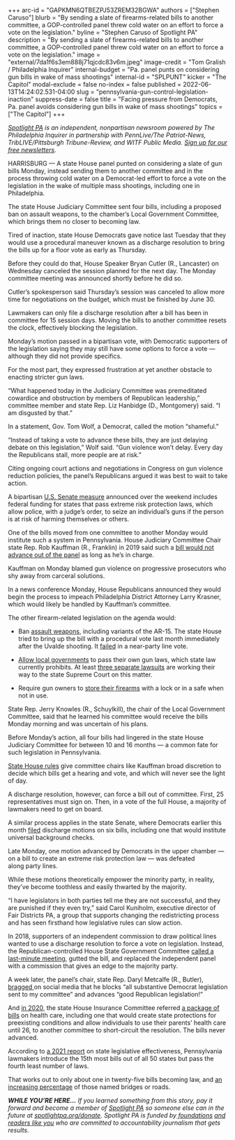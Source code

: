 +++
arc-id = "GAPKMN6QTBEZPJ53ZREM32BGWA"
authors = ["Stephen Caruso"]
blurb = "By sending a slate of firearms-related bills to another committee, a GOP-controlled panel threw cold water on an effort to force a vote on the legislation."
byline = "Stephen Caruso of Spotlight PA"
description = "By sending a slate of firearms-related bills to another committee, a GOP-controlled panel threw cold water on an effort to force a vote on the legislation."
image = "external/7da1f6s3em888j71qjcdc83v6m.jpeg"
image-credit = "Tom Gralish / Philadelphia Inquirer"
internal-budget = "Pa. panel punts on considering gun bills in wake of mass shootings"
internal-id = "SPLPUNT"
kicker = "The Capitol"
modal-exclude = false
no-index = false
published = 2022-06-13T14:24:02.531-04:00
slug = "pennsylvania-gun-control-legislation-inaction"
suppress-date = false
title = "Facing pressure from Democrats, Pa. panel avoids considering gun bills in wake of mass shootings"
topics = ["The Capitol"]
+++

<a href="https://www.spotlightpa.org/"><i>Spotlight PA</i></a><i> is an independent, nonpartisan newsroom powered by The Philadelphia Inquirer in partnership with PennLive/The Patriot-News, TribLIVE/Pittsburgh Tribune-Review, and WITF Public Media. </i><a href="https://www.spotlightpa.org/newsletters"><i>Sign up for our free newsletters</i></a><i>.</i>

HARRISBURG — A state House panel punted on considering a slate of gun bills Monday, instead sending them to another committee and in the process throwing cold water on a Democrat-led effort to force a vote on the legislation in the wake of multiple mass shootings, including one in Philadelphia.

The state House Judiciary Committee sent four bills, including a proposed ban on assault weapons, to the chamber’s Local Government Committee, which brings them no closer to becoming law.

Tired of inaction, state House Democrats gave notice last Tuesday that they would use a procedural maneuver known as a discharge resolution to bring the bills up for a floor vote as early as Thursday.

<script src="https://www.spotlightpa.org/embed.js" async></script><div data-spl-embed-version="1" data-spl-src="https://www.spotlightpa.org/embeds/newsletter/"></div>

Before they could do that, House Speaker Bryan Cutler (R., Lancaster) on Wednesday canceled the session planned for the next day. The Monday committee meeting was announced shortly before he did so.

Cutler’s spokesperson said Thursday’s session was canceled to allow more time for negotiations on the budget, which must be finished by June 30.

Lawmakers can only file a discharge resolution after a bill has been in committee for 15 session days. Moving the bills to another committee resets the clock, effectively blocking the legislation.

Monday’s motion passed in a bipartisan vote, with Democratic supporters of the legislation saying they may still have some options to force a vote — although they did not provide specifics.

For the most part, they expressed frustration at yet another obstacle to enacting stricter gun laws.

“What happened today in the Judiciary Committee was premeditated cowardice and obstruction by members of Republican leadership,” committee member and state Rep. Liz Hanbidge (D., Montgomery) said. “I am disgusted by that.”

In a statement, Gov. Tom Wolf, a Democrat, called the motion “shameful.”

“Instead of taking a vote to advance these bills, they are just delaying debate on this legislation,” Wolf said. “Gun violence won’t delay. Every day the Republicans stall, more people are at risk.”

Citing ongoing court actions and negotiations in Congress on gun violence reduction policies, the panel’s Republicans argued it was best to wait to take action.

A bipartisan <a href="https://www.washingtonpost.com/politics/2022/06/12/senate-gun-deal-framework/">U.S. Senate measure</a> announced over the weekend includes federal funding for states that pass extreme risk protection laws, which allow police, with a judge’s order, to seize an individual’s guns if the person is at risk of harming themselves or others.

One of the bills moved from one committee to another Monday would institute such a system in Pennsylvania. House Judiciary Committee Chair state Rep. Rob Kauffman (R., Franklin) in 2019 said such a <a href="https://www.penncapital-star.com/civil-rights-social-justice/house-judiciary-chairman-says-he-wont-consider-red-flag-proposal-advances-pro-gun-bills/">bill would not advance out of the panel</a> as long as he’s in charge.

Kauffman on Monday blamed gun violence on progressive prosecutors who shy away from carceral solutions.

In a news conference Monday, House Republicans announced they would begin the process to impeach Philadelphia District Attorney Larry Krasner, which would likely be handled by Kauffman’s committee.

The other firearm-related legislation on the agenda would:

- Ban <a href="https://www.legis.state.pa.us/cfdocs/billinfo/billinfo.cfm?syear=2021&sInd=0&body=H&type=B&bn=770">assault weapons</a>, including variants of the AR-15. The state House tried to bring up the bill with a procedural vote last month immediately after the Uvalde shooting. It <a href="https://www.legis.state.pa.us/CFDOCS/Legis/RC/Public/rc_view_action2.cfm?sess_yr=2021&sess_ind=0&rc_body=H&rc_nbr=913">failed</a> in a near-party line vote.

- <a href="https://www.legis.state.pa.us/cfdocs/billinfo/billinfo.cfm?syear=2021&sInd=0&body=H&type=B&bn=1538">Allow local governments</a> to pass their own gun laws, which state law currently prohibits. At least <a href="https://www.spotlightpa.org/news/2022/06/uvalde-shooting-pennsylvania-gun-laws/">three separate lawsuits</a> are working their way to the state Supreme Court on this matter.

- Require gun owners to <a href="https://www.legis.state.pa.us/cfdocs/billinfo/billinfo.cfm?syear=2021&sInd=0&body=H&type=B&bn=699">store their firearms</a> with a lock or in a safe when not in use.

State Rep. Jerry Knowles (R., Schuylkill), the chair of the Local Government Committee, said that he learned his committee would receive the bills Monday morning and was uncertain of his plans.

Before Monday’s action, all four bills had lingered in the state House Judiciary Committee for between 10 and 16 months — a common fate for such legislation in Pennsylvania.

<a href="https://www.house.state.pa.us/rules.cfm">State House rules</a> give committee chairs like Kauffman broad discretion to decide which bills get a hearing and vote, and which will never see the light of day.

A discharge resolution, however, can force a bill out of committee. First, 25 representatives must sign on. Then, in a vote of the full House, a majority of lawmakers need to get on board.

A similar process applies in the state Senate, where Democrats earlier this month <a href="https://pasenate.com/senate-democrats-statement-on-gun-violence-discharge-resolutions/">filed</a> discharge motions on six bills, including one that would institute universal background checks. 

Late Monday, one motion advanced by Democrats in the upper chamber — on a bill to create an extreme risk protection law — was defeated along&nbsp;party lines.

While these motions theoretically empower the minority party, in reality, they’ve become toothless and easily thwarted by the majority.

“I have legislators in both parties tell me they are not successful, and they are punished if they even try,” said Carol Kuniholm, executive director of Fair Districts PA, a group that supports changing the redistricting process and has seen firsthand how legislative rules can slow action.

In 2018, supporters of an independent commission to draw political lines wanted to use a discharge resolution to force a vote on legislation. Instead, the Republican-controlled House State Government Committee <a href="https://www.cityandstatepa.com/politics/2018/04/pa-house-republicans-gut-and-replace-redistricting-bill/364740/">called a last-minute meeting</a>, gutted the bill, and replaced the independent panel with a commission that gives an edge to the majority party.

<script src="https://www.spotlightpa.org/embed.js" async></script><div data-spl-embed-version="1" data-spl-src="https://www.spotlightpa.org/embeds/donate/"></div>

A week later, the panel’s chair, state Rep. Daryl Metcalfe (R., Butler), <a href="https://www.pennlive.com/capitol-notebook/2018/04/in_a_truly_epic_rant_pa_rep_da.html">bragged </a>on social media that he blocks “all substantive Democrat legislation sent to my committee” and advances “good Republican legislation!”

And <a href="https://www.legis.state.pa.us/cfdocs/legis/RCC/PUBLIC/listVotes.cfm?chamber=H&SPick=20190&theDate=04/27/2020&cteeCde=22">in 2020</a>, the state House Insurance Committee referred <a href="https://www.wesa.fm/politics-government/2020-01-20/pa-house-dems-attempt-to-force-a-vote-on-package-of-health-care-bills">a package of bills</a> on health care, including one that would create state protections for preexisting conditions and allow individuals to use their parents’ health care until 26, to another committee to short-circuit the resolution. The bills never advanced.

According to <a href="https://fiscalnote-marketing.s3.amazonaws.com/Most_Effective_States2021_v1_v4.pdf">a 2021 report</a> on state legislative effectiveness, Pennsylvania lawmakers introduce the 15th most bills out of all 50 states but pass the fourth least number of laws.

That works out to only about one in twenty-five bills becoming law, and <a href="https://www.penncapital-star.com/government-politics/legislators-at-work-one-in-5-laws-enacted-in-pa-this-year-renamed-a-bridge-or-road/">an increasing percentage</a> of those named bridges or roads.

<i><b>WHILE YOU’RE HERE...</b></i><i> If you learned something from this story, pay it forward and become a member of </i><a href="https://www.spotlightpa.org/"><i>Spotlight PA</i></a><i> so someone else can in the future at </i><a href="https://www.spotlightpa.org/donate"><i>spotlightpa.org/donate</i></a><i>. Spotlight PA is funded by</i><a href="https://www.spotlightpa.org/support"><i> foundations</i></a><i> </i><a href="https://www.spotlightpa.org/support"><i>and readers like you</i></a><i> who are committed to accountability journalism that gets results.</i>

